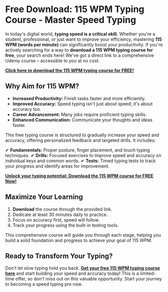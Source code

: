 # Free Download: 115 WPM Typing Course - Master Speed Typing

In today's digital world, **typing speed is a critical skill.** Whether you're a student, professional, or just want to improve your efficiency, mastering **115 WPM (words per minute)** can significantly boost your productivity. If you're actively searching for a way to **download a 115 WPM typing course for free**, your search ends here! We've got a direct link to a comprehensive Udemy course – accessible to you at no cost.

[**Click here to download the 115 WPM typing course for FREE!**](https://udemywork.com/115-wpm)

## Why Aim for 115 WPM?

*   **Increased Productivity:** Finish tasks faster and more efficiently.
*   **Improved Accuracy:** Speed typing isn't just about speed; it's about accuracy too.
*   **Career Advancement:** Many jobs require proficient typing skills.
*   **Enhanced Communication:** Communicate your thoughts and ideas faster.

This free typing course is structured to gradually increase your speed and accuracy, offering personalized feedback and targeted drills. It includes:

✔ **Fundamentals:** Proper posture, finger placement, and touch typing techniques.
✔ **Drills:** Focused exercises to improve speed and accuracy on individual keys and common words.
✔ **Tests:** Timed typing tests to track your progress and identify areas for improvement.

[**Unlock your typing potential: Download the 115 WPM course for FREE Now!**](https://udemywork.com/115-wpm)

## Maximize Your Learning

1.  **Download** the course through the provided link.
2.  Dedicate at least 30 minutes daily to practice.
3.  Focus on accuracy first, speed will follow.
4.  Track your progress using the built-in testing tools.

This comprehensive course will guide you through each stage, helping you build a solid foundation and progress to achieve your goal of 115 WPM.

## Ready to Transform Your Typing?

Don't let slow typing hold you back. **[Get your free 115 WPM typing course here](https://udemywork.com/115-wpm)** and start building your speed and accuracy today! This is a limited-time offer, so don't miss out on this valuable opportunity. Start your journey to becoming a speed typing pro now.
